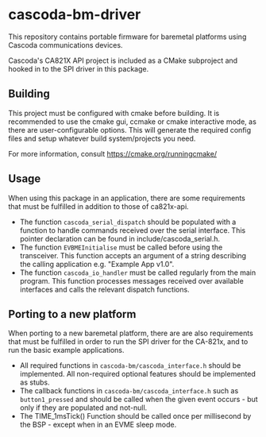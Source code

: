 # cascoda-bm-driver
This repository contains portable firmware for baremetal platforms using Cascoda communications devices.

Cascoda's CA821X API project is included as a CMake subproject and hooked in to the SPI driver in this package.

## Building
This project must be configured with cmake before building. It is recommended to use the cmake gui, ccmake or cmake interactive mode, as there are user-configurable options. This will generate the required config files and setup whatever build system/projects you need.

For more information, consult https://cmake.org/runningcmake/

## Usage
When using this package in an application, there are some requirements that must be fulfilled in addition to those of ca821x-api.
- The function `cascoda_serial_dispatch` should be populated with a function to handle commands received over the serial interface. This pointer declaration can be found in include/cascoda_serial.h.
- The function `EVBMEInitialise` must be called before using the transceiver. This function accepts an argument of a string describing the calling application e.g. "Example App v1.0".
- The function `cascoda_io_handler` must be called regularly from the main program. This function processes messages received over available interfaces and calls the relevant dispatch functions.

## Porting to a new platform
When porting to a new baremetal platform, there are are also requirements that must be fulfilled in order to run
the SPI driver for the CA-821x, and to run the basic example applications.
- All required functions in `cascoda-bm/cascoda_interface.h` should be implemented. All non-required optional features should be implemented as stubs.
- The callback functions in `cascoda-bm/cascoda_interface.h` such as `button1_pressed` and should be called when the given event occurs - but only if they are populated and not-null.
- The TIME_1msTick() Function should be called once per millisecond by the BSP - except when in an EVME sleep mode.
